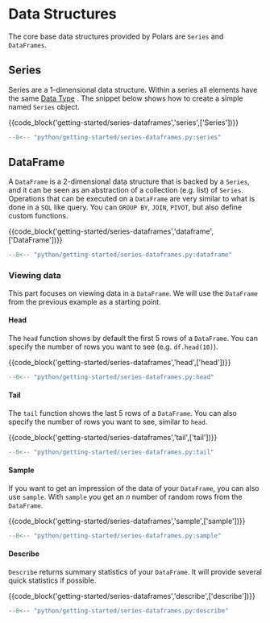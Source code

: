 # Data Structures

The core base data structures provided by Polars are  `Series` and `DataFrames`. 

## Series

Series are a 1-dimensional data structure. Within a series all elements have the same [Data Type](data-types.md) . 
The snippet below shows how to create a simple named `Series` object. 

{{code_block('getting-started/series-dataframes','series',['Series'])}}

```python exec="on" result="text" session="getting-started/series"
--8<-- "python/getting-started/series-dataframes.py:series"
```

## DataFrame

A `DataFrame` is a 2-dimensional data structure that is backed by a `Series`, and it can be seen as an abstraction of a collection (e.g. list) of `Series`. Operations that can be executed on a `DataFrame` are very similar to what is done in a `SQL` like query. You can `GROUP BY`, `JOIN`, `PIVOT`, but also define custom functions.

{{code_block('getting-started/series-dataframes','dataframe',['DataFrame'])}}

```python exec="on" result="text" session="getting-started/series"
--8<-- "python/getting-started/series-dataframes.py:dataframe"
```

### Viewing data

This part focuses on viewing data in a `DataFrame`. We will use the `DataFrame` from the previous example as a starting point.

#### Head

The `head` function shows by default the first 5 rows of a `DataFrame`. You can specify the number of rows you want to see (e.g. `df.head(10)`).

{{code_block('getting-started/series-dataframes','head',['head'])}}


```python exec="on" result="text" session="getting-started/series"
--8<-- "python/getting-started/series-dataframes.py:head"
```

#### Tail

The `tail` function shows the last 5 rows of a `DataFrame`. You can also specify the number of rows you want to see, similar to `head`.

{{code_block('getting-started/series-dataframes','tail',['tail'])}}

```python exec="on" result="text" session="getting-started/series"
--8<-- "python/getting-started/series-dataframes.py:tail"
```

#### Sample

If you want to get an impression of the data of your `DataFrame`, you can also use `sample`. With `sample` you get an *n* number of random rows from the `DataFrame`.

{{code_block('getting-started/series-dataframes','sample',['sample'])}}

```python exec="on" result="text" session="getting-started/series"
--8<-- "python/getting-started/series-dataframes.py:sample"
```

#### Describe

`Describe` returns summary statistics of your `DataFrame`. It will provide several quick statistics if possible.

{{code_block('getting-started/series-dataframes','describe',['describe'])}}

```python exec="on" result="text" session="getting-started/series"
--8<-- "python/getting-started/series-dataframes.py:describe"
```

